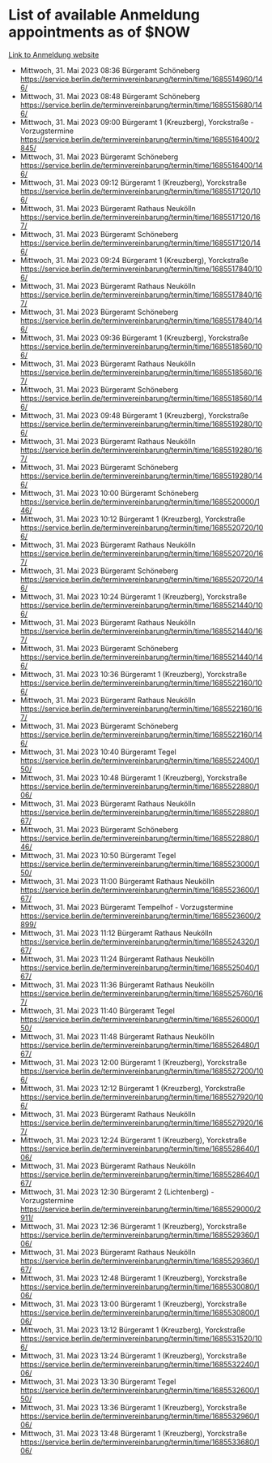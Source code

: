 # List of available Anmeldung appointments as of $NOW
[Link to Anmeldung website](https://service.berlin.de/terminvereinbarung/termin/tag.php?termin=1&anliegen[]=120686&dienstleisterlist=122210,122217,327316,122219,327312,122227,327314,122231,327346,122243,327348,122254,122252,329742,122260,329745,122262,329748,122271,327278,122273,327274,122277,327276,330436,122280,327294,122282,327290,122284,327292,122291,327270,122285,327266,122286,327264,122296,327268,150230,329760,122297,327286,122294,327284,122312,329763,122314,329775,122304,327330,122311,327334,122309,327332,317869,122281,327352,122279,329772,122283,122276,327324,122274,327326,122267,329766,122246,327318,122251,327320,122257,327322,122208,327298,122226,327300&herkunft=http%3A%2F%2Fservice.berlin.de%2Fdienstleistung%2F120686%2F)
- Mittwoch, 31. Mai 2023 08:36 Bürgeramt Schöneberg https://service.berlin.de/terminvereinbarung/termin/time/1685514960/146/
- Mittwoch, 31. Mai 2023 08:48 Bürgeramt Schöneberg https://service.berlin.de/terminvereinbarung/termin/time/1685515680/146/
- Mittwoch, 31. Mai 2023 09:00 Bürgeramt 1 (Kreuzberg), Yorckstraße - Vorzugstermine https://service.berlin.de/terminvereinbarung/termin/time/1685516400/2845/
- Mittwoch, 31. Mai 2023  Bürgeramt Schöneberg https://service.berlin.de/terminvereinbarung/termin/time/1685516400/146/
- Mittwoch, 31. Mai 2023 09:12 Bürgeramt 1 (Kreuzberg), Yorckstraße https://service.berlin.de/terminvereinbarung/termin/time/1685517120/106/
- Mittwoch, 31. Mai 2023  Bürgeramt Rathaus Neukölln https://service.berlin.de/terminvereinbarung/termin/time/1685517120/167/
- Mittwoch, 31. Mai 2023  Bürgeramt Schöneberg https://service.berlin.de/terminvereinbarung/termin/time/1685517120/146/
- Mittwoch, 31. Mai 2023 09:24 Bürgeramt 1 (Kreuzberg), Yorckstraße https://service.berlin.de/terminvereinbarung/termin/time/1685517840/106/
- Mittwoch, 31. Mai 2023  Bürgeramt Rathaus Neukölln https://service.berlin.de/terminvereinbarung/termin/time/1685517840/167/
- Mittwoch, 31. Mai 2023  Bürgeramt Schöneberg https://service.berlin.de/terminvereinbarung/termin/time/1685517840/146/
- Mittwoch, 31. Mai 2023 09:36 Bürgeramt 1 (Kreuzberg), Yorckstraße https://service.berlin.de/terminvereinbarung/termin/time/1685518560/106/
- Mittwoch, 31. Mai 2023  Bürgeramt Rathaus Neukölln https://service.berlin.de/terminvereinbarung/termin/time/1685518560/167/
- Mittwoch, 31. Mai 2023  Bürgeramt Schöneberg https://service.berlin.de/terminvereinbarung/termin/time/1685518560/146/
- Mittwoch, 31. Mai 2023 09:48 Bürgeramt 1 (Kreuzberg), Yorckstraße https://service.berlin.de/terminvereinbarung/termin/time/1685519280/106/
- Mittwoch, 31. Mai 2023  Bürgeramt Rathaus Neukölln https://service.berlin.de/terminvereinbarung/termin/time/1685519280/167/
- Mittwoch, 31. Mai 2023  Bürgeramt Schöneberg https://service.berlin.de/terminvereinbarung/termin/time/1685519280/146/
- Mittwoch, 31. Mai 2023 10:00 Bürgeramt Schöneberg https://service.berlin.de/terminvereinbarung/termin/time/1685520000/146/
- Mittwoch, 31. Mai 2023 10:12 Bürgeramt 1 (Kreuzberg), Yorckstraße https://service.berlin.de/terminvereinbarung/termin/time/1685520720/106/
- Mittwoch, 31. Mai 2023  Bürgeramt Rathaus Neukölln https://service.berlin.de/terminvereinbarung/termin/time/1685520720/167/
- Mittwoch, 31. Mai 2023  Bürgeramt Schöneberg https://service.berlin.de/terminvereinbarung/termin/time/1685520720/146/
- Mittwoch, 31. Mai 2023 10:24 Bürgeramt 1 (Kreuzberg), Yorckstraße https://service.berlin.de/terminvereinbarung/termin/time/1685521440/106/
- Mittwoch, 31. Mai 2023  Bürgeramt Rathaus Neukölln https://service.berlin.de/terminvereinbarung/termin/time/1685521440/167/
- Mittwoch, 31. Mai 2023  Bürgeramt Schöneberg https://service.berlin.de/terminvereinbarung/termin/time/1685521440/146/
- Mittwoch, 31. Mai 2023 10:36 Bürgeramt 1 (Kreuzberg), Yorckstraße https://service.berlin.de/terminvereinbarung/termin/time/1685522160/106/
- Mittwoch, 31. Mai 2023  Bürgeramt Rathaus Neukölln https://service.berlin.de/terminvereinbarung/termin/time/1685522160/167/
- Mittwoch, 31. Mai 2023  Bürgeramt Schöneberg https://service.berlin.de/terminvereinbarung/termin/time/1685522160/146/
- Mittwoch, 31. Mai 2023 10:40 Bürgeramt Tegel https://service.berlin.de/terminvereinbarung/termin/time/1685522400/150/
- Mittwoch, 31. Mai 2023 10:48 Bürgeramt 1 (Kreuzberg), Yorckstraße https://service.berlin.de/terminvereinbarung/termin/time/1685522880/106/
- Mittwoch, 31. Mai 2023  Bürgeramt Rathaus Neukölln https://service.berlin.de/terminvereinbarung/termin/time/1685522880/167/
- Mittwoch, 31. Mai 2023  Bürgeramt Schöneberg https://service.berlin.de/terminvereinbarung/termin/time/1685522880/146/
- Mittwoch, 31. Mai 2023 10:50 Bürgeramt Tegel https://service.berlin.de/terminvereinbarung/termin/time/1685523000/150/
- Mittwoch, 31. Mai 2023 11:00 Bürgeramt Rathaus Neukölln https://service.berlin.de/terminvereinbarung/termin/time/1685523600/167/
- Mittwoch, 31. Mai 2023  Bürgeramt Tempelhof - Vorzugstermine https://service.berlin.de/terminvereinbarung/termin/time/1685523600/2899/
- Mittwoch, 31. Mai 2023 11:12 Bürgeramt Rathaus Neukölln https://service.berlin.de/terminvereinbarung/termin/time/1685524320/167/
- Mittwoch, 31. Mai 2023 11:24 Bürgeramt Rathaus Neukölln https://service.berlin.de/terminvereinbarung/termin/time/1685525040/167/
- Mittwoch, 31. Mai 2023 11:36 Bürgeramt Rathaus Neukölln https://service.berlin.de/terminvereinbarung/termin/time/1685525760/167/
- Mittwoch, 31. Mai 2023 11:40 Bürgeramt Tegel https://service.berlin.de/terminvereinbarung/termin/time/1685526000/150/
- Mittwoch, 31. Mai 2023 11:48 Bürgeramt Rathaus Neukölln https://service.berlin.de/terminvereinbarung/termin/time/1685526480/167/
- Mittwoch, 31. Mai 2023 12:00 Bürgeramt 1 (Kreuzberg), Yorckstraße https://service.berlin.de/terminvereinbarung/termin/time/1685527200/106/
- Mittwoch, 31. Mai 2023 12:12 Bürgeramt 1 (Kreuzberg), Yorckstraße https://service.berlin.de/terminvereinbarung/termin/time/1685527920/106/
- Mittwoch, 31. Mai 2023  Bürgeramt Rathaus Neukölln https://service.berlin.de/terminvereinbarung/termin/time/1685527920/167/
- Mittwoch, 31. Mai 2023 12:24 Bürgeramt 1 (Kreuzberg), Yorckstraße https://service.berlin.de/terminvereinbarung/termin/time/1685528640/106/
- Mittwoch, 31. Mai 2023  Bürgeramt Rathaus Neukölln https://service.berlin.de/terminvereinbarung/termin/time/1685528640/167/
- Mittwoch, 31. Mai 2023 12:30 Bürgeramt 2 (Lichtenberg) - Vorzugstermine https://service.berlin.de/terminvereinbarung/termin/time/1685529000/2911/
- Mittwoch, 31. Mai 2023 12:36 Bürgeramt 1 (Kreuzberg), Yorckstraße https://service.berlin.de/terminvereinbarung/termin/time/1685529360/106/
- Mittwoch, 31. Mai 2023  Bürgeramt Rathaus Neukölln https://service.berlin.de/terminvereinbarung/termin/time/1685529360/167/
- Mittwoch, 31. Mai 2023 12:48 Bürgeramt 1 (Kreuzberg), Yorckstraße https://service.berlin.de/terminvereinbarung/termin/time/1685530080/106/
- Mittwoch, 31. Mai 2023 13:00 Bürgeramt 1 (Kreuzberg), Yorckstraße https://service.berlin.de/terminvereinbarung/termin/time/1685530800/106/
- Mittwoch, 31. Mai 2023 13:12 Bürgeramt 1 (Kreuzberg), Yorckstraße https://service.berlin.de/terminvereinbarung/termin/time/1685531520/106/
- Mittwoch, 31. Mai 2023 13:24 Bürgeramt 1 (Kreuzberg), Yorckstraße https://service.berlin.de/terminvereinbarung/termin/time/1685532240/106/
- Mittwoch, 31. Mai 2023 13:30 Bürgeramt Tegel https://service.berlin.de/terminvereinbarung/termin/time/1685532600/150/
- Mittwoch, 31. Mai 2023 13:36 Bürgeramt 1 (Kreuzberg), Yorckstraße https://service.berlin.de/terminvereinbarung/termin/time/1685532960/106/
- Mittwoch, 31. Mai 2023 13:48 Bürgeramt 1 (Kreuzberg), Yorckstraße https://service.berlin.de/terminvereinbarung/termin/time/1685533680/106/
